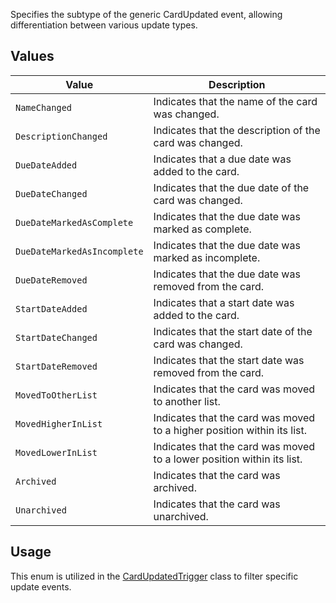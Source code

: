 Specifies the subtype of the generic CardUpdated event, allowing differentiation between various update types.

## Values
| Value | Description |
| --- | --- |
| `NameChanged` | Indicates that the name of the card was changed. |
| `DescriptionChanged` | Indicates that the description of the card was changed. |
| `DueDateAdded` | Indicates that a due date was added to the card. |
| `DueDateChanged` | Indicates that the due date of the card was changed. |
| `DueDateMarkedAsComplete` | Indicates that the due date was marked as complete. |
| `DueDateMarkedAsIncomplete` | Indicates that the due date was marked as incomplete. |
| `DueDateRemoved` | Indicates that the due date was removed from the card. |
| `StartDateAdded` | Indicates that a start date was added to the card. |
| `StartDateChanged` | Indicates that the start date of the card was changed. |
| `StartDateRemoved` | Indicates that the start date was removed from the card. |
| `MovedToOtherList` | Indicates that the card was moved to another list. |
| `MovedHigherInList` | Indicates that the card was moved to a higher position within its list. |
| `MovedLowerInList` | Indicates that the card was moved to a lower position within its list. |
| `Archived` | Indicates that the card was archived. |
| `Unarchived` | Indicates that the card was unarchived. |

## Usage
This enum is utilized in the [CardUpdatedTrigger](CardUpdatedTrigger) class to filter specific update events.
